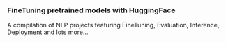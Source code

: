 ### FineTuning pretrained models with HuggingFace
A compilation of NLP projects featuring FineTuning, Evaluation, Inference, Deployment and lots more...
